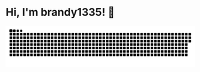 <!-- C:\Users\MY PC\Documents\GitHub\brandy1335\README.md -->

<!-- <picture>
  <source media="(prefers-color-scheme: dark)" srcset="https://raw.githubusercontent.com/brandy1335/brandy1335/output/github-snake-dark.svg " />
  <source media="(prefers-color-scheme: light)" srcset="https://raw.githubusercontent.com/brandy1335/brandy1335/output/github-snake.svg " />
  <img alt="GitHub Snake Animation" src="https://raw.githubusercontent.com/brandy1335/brandy1335/output/github-snake.svg " />
</picture> -->





# Hi, I'm brandy1335! 👋

![Snake Animation with Bramha](https://github.com/brandy1335/brandy1335/blob/output/github-snake.svg)
